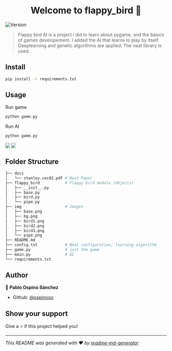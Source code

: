 <h1 align="center">Welcome to flappy_bird 👋</h1>
<p>
  <img alt="Version" src="https://img.shields.io/badge/version-1.0.0-blue.svg?cacheSeconds=2592000" />
</p>

> Flappy bird AI is a project i did to learn about pygame, and the basics of games developement. I added the AI that learns to play by itself. Deeplearning and genetic algorithms are applied. The neat library is used.



## Install

```sh
pip install -r requirements.txt
```

## Usage

Run game
```sh
python game.py
```

Run AI
```sh
python game.py
```

 <div style="display: table; clear:both">
  <div style="float:left; width:45%">
    <img src="docs/part1.gif"/>
  </div>
  <div style="float:right; width:45%">
    <img src="docs/part2.gif"/>
  </div>
</div> 

## Folder Structure

```sh
├── docs
│   └── stanley.cec02.pdf # Neat Paper
├── flappy_bird           # Flappy bird module (Objects)
│   ├── __init__.py
│   ├── base.py 
│   ├── bird.py
│   └── pipe.py
├── img                   # Images 
│   ├── base.png
│   ├── bg.png
│   ├── bird1.png
│   ├── bird2.png
│   ├── bird3.png
│   └── pipe.png
├── README.md
├── config.txt            # Neat configuration, learning algorithm
├── game.py               # just the game
├── main.py               # AI
└── requirements.txt
```




## Author

👤 **Pablo Ospino Sánchez**

* Github: [@ospinooo](https://github.com/ospinooo)


## Show your support

Give a ⭐️ if this project helped you!

***
_This README was generated with ❤️ by [readme-md-generator](https://github.com/kefranabg/readme-md-generator)_